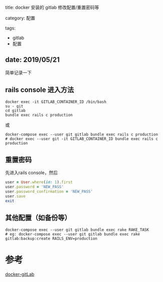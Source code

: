title: docker 安装的 gitlab 修改配置/重置密码等

category: 配置

tags: 
 - gitlab
 - 配置

date: 2019/05/21
---

简单记录一下

<!--more-->

## rails console 进入方法

```shell
docker exec -it GITLAB_CONTAINER_ID /bin/bash
su - git
cd gitlab
bundle exec rails c production
```

或
```shell
docker-compose exec --user git gitlab bundle exec rails c production
# docker exec --user git -it GITLAB_CONTAINER_ID bundle exec rails c production
```


## 重置密码

先进入rails console，然后
```ruby on rails
user = User.where(id: 1).first
user.password = 'NEW_PASS'
user.password_confirmation = 'NEW_PASS'
user.save
exit
```

## 其他配置（如备份等） 

```shell
docker-compose exec --user git gitlab bundle exec rake RAKE_TASK
# eg: docker-compose exec --user git gitlab bundle exec rake gitlab:backup:create RAILS_ENV=production
```


# 参考

[docker-gitLab](https://github.com/sameersbn/docker-gitlab)
[](https://docs.gitlab.com/ee/raketasks/README.html#rake-tasks)

